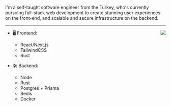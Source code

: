 I'm a self-taught software engineer from the Turkey, who's currently pursuing full-stack web development to create stunning user experiences on the front-end, and scalable and secure infrastructure on the backend.

---

<a href="https://discord.com/users/712019941867520053">
  <img src="https://lanyard-profile-readme.vercel.app/api/712019941867520053?hideTimestamp=true&idleMessage=Just%20chillin'%20at%20the%20moment..." align="right" />
</a>

- 🖥️ Frontend:
  - React/Next.js
  - TailwindCSS
  - Rust

- 🛠 Backend:
  - Node
  - Rust
  - Postgres + Prisma
  - Redis
  - Docker

